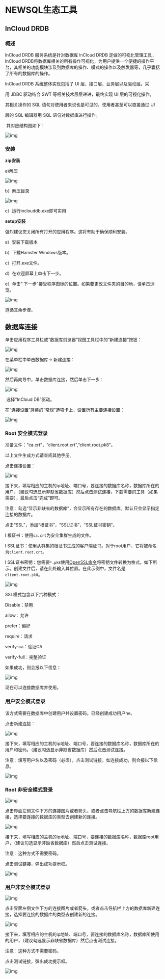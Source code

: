 
# **NEWSQL生态工具**

## **InCloud** **DRDB**

### **概述**

InCloud DRDB 服务系统是针对数据库 InCloud DRDB 定做的可视化管理工具，InCloud DRDB将数据库相关的所有操作可视化，为用户提供一个便捷的操作平台，其相关的功能模块涉及到数据库的操作、模式的操作以及触发器等，几乎囊括了所有的数据库的操作。

InCloud DRDB 系统整体实现包括了 UI 层、接口层、业务层以及驱动层。采

用 JDBC 驱动结合 SWT 等相关技术层层递进，最终实现 UI 层的可视化操作，

其相关操作的 SQL 语句对使用者来说也是可见的，使用者甚至可以直接通过 UI

层的 SQL 编辑器用 SQL 语句对数据库进行操作。

​    其对应结构图如下：

![img](././assets/tools/clip_image002.png)

### **安装**

**zip安装**

 

a)解压

![img](././assets/tools/clip_image004.jpg)

b）解压目录

![img](././assets/tools/clip_image006.jpg)

c）运行inclouddb.exe即可实用

 

**setup安装**

 

强烈建议您关闭所有打开的应用程序。这将有助于确保顺利安装。

a）安装下载版本

b）下载Hamster Windows版本。

c）打开.exe文件。

d）在欢迎屏幕上单击下一步。

e）单击“ 下一步”接受程序图标的位置。如果要更改文件夹的目的地，请单击浏览。

![img](./assets/tools/clip_image008.jpg)

遵循其余步骤。

 

## **数据库连接**

单击应用程序工具栏或“数据库浏览器”视图工具栏中的“新建连接”按钮：

![img](./assets/tools/clip_image009.png)

在菜单栏中单击数据库-> 新建连接：

![img](./assets/tools/clip_image010.png)

然后再向导中，单击数据库连接，然后单击下一步：

![img](./assets/tools/clip_image012.jpg)

​    选择“InCloud DB”驱动。

在“连接设置”屏幕的“常规”选项卡上，设置所有主要连接设置：

![img](./assets/tools/clip_image014.jpg)

 

### **Root**    **安全模式登录**

准备文件：“ca.crt”，“client.root.crt”,“client.root.pk8”。

以上文件生成方式请查阅其他手册。

点击连接设置：

![img](./assets/tools/clip_image016.jpg)

接下来，填写相应的主机的ip地址、端口号，要连接的数据库名称，数据库所在的用户，（建议勾选显示非缺省数据库）然后点击测试连接，下载需要的工具（如果需要），最后点击“完成”即可。

注意：勾选“显示非缺省的数据库”，会显示所有存在的数据库。默认只会显示指定连接的数据库。

点击“SSL”，添加“根证书”，“SSL证书”，“SSL证书密钥”。

l 根证书：使用`ca.crt`为安全集群生成的文件。

l SSL证书：使用从群集的根证书生成的客户端证书。对于root用户，它将被命名为`client.root.crt`。

l SSL证书密钥：您需要`*.pk8`使用[OpenSSL命令](https://wiki.openssl.org/index.php/Command_Line_Utilities#pkcs8_.2F_pkcs5)将密钥文件转换为格式，如下所示。创建文件后，请在此处输入其位置。在此示例中，文件名是`client.root.pk8`。

![img](./assets/tools/clip_image018.jpg)

SSL模式包含以下六种模式：

Disable：禁用

allow：允许

prefer：偏好

require：请求

verify-ca：验证CA

verify-full：完整验证

如果成功，则会报以下信息：

![img](./assets/tools/clip_image020.jpg)

现在可以连接数据库并使用。

### **用户安全模式登录**

 

该方式需要在数据库中创建用户并设置密码，已经创建成功用户he。

点击新建连接：

![img](./assets/tools/clip_image021.png)

接下来，填写相应的主机的ip地址、端口号，要连接的数据库名称，数据库所在的用户和密码，（建议勾选显示非缺省数据库）然后点击测试连接。

注意：填写用户名以及密码（必须），点击测试链接，如连接成功，则会报以下信息。

![img](./assets/tools/clip_image022.jpg)

 

### **Root**   **非安全模式登录**

 

![img](./assets/tools/clip_image023.png)

点击界面左侧文件下方的连接图片或者箭头，或者点击导航栏上方的数据库新建连接，选择要连接的数据库的类型去创建新的连接。

![img](./assets/tools/clip_image024.png)

接下来，填写相应的主机的ip地址、端口号，要连接的数据库名称，数据库root用户，（建议勾选显示非缺省数据库）然后点击测试连接。

注意：这种方式不需要密码。

点击测试链接，弹出成功提示框。

![img](./assets/tools/clip_image025.jpg)

 

### **用户非安全模式登录**

 

![img](./assets/tools/clip_image023.png)

点击界面左侧文件下方的连接图片或者箭头，或者点击导航栏上方的数据库新建连接，选择要连接的数据库的类型去创建新的连接。

![img](./assets/tools/clip_image026.png)

接下来，填写相应的主机的ip地址、端口号，要连接的数据库名称，数据库所使用的用户，（建议勾选显示非缺省数据库）然后点击测试连接。

注意：这种方式不需要密码。

点击测试链接，弹出成功提示框。

![img](./assets/tools/clip_image027.jpg)